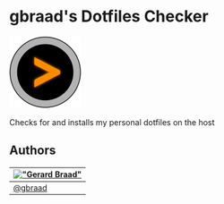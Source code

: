 gbraad's Dotfiles Checker
=========================

![prompt](./img/icon.png)

Checks for and installs my personal dotfiles on the host


Authors
-------

| [!["Gerard Braad"](https://gravatar.com/avatar/e466994eea3c2a1672564e45aca844d0.png?s=60)](https://gbraad.nl "Gerard Braad <me@gbraad.nl>") |
|---|
| [@gbraad](https://gbraad.nl/social)  |